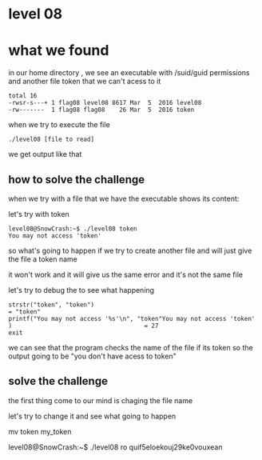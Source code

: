 # level 08 

# what we found 

in our home directory , we see an executable with /suid/guid permissions and another file token that we can't acess to it

```
total 16
-rwsr-s---+ 1 flag08 level08 8617 Mar  5  2016 level08
-rw-------  1 flag08 flag08    26 Mar  5  2016 token

```

when we try to execute the file 

```
./level08 [file to read]

```

we get output like that 

## how to solve the challenge 

when we try with a file that we have the executable shows its content:

let's try with token  
```
level08@SnowCrash:~$ ./level08 token
You may not access 'token'
```
so what's going to happen if we try to create another file and will just give the file a token name 

it won't work and it will give us the same error and it's not the same file 

let's try to debug the to see what happening 

```
strstr("token", "token")                                                         = "token"
printf("You may not access '%s'\n", "token"You may not access 'token'
)                                     = 27
exit
```

we can see that the program checks the name of the file if its token so the output going to be "you don't have acess to token" 

## solve the challenge 

the first thing come to our mind is chaging the file name 

let's try to change it and see what going to happen

mv token my_token

level08@SnowCrash:~$ ./level08 ro
quif5eloekouj29ke0vouxean
